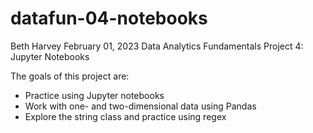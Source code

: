 # datafun-04-notebooks

Beth Harvey
February 01, 2023
Data Analytics Fundamentals
Project 4: Jupyter Notebooks

The goals of this project are:
* Practice using Jupyter notebooks
* Work with one- and two-dimensional data using Pandas
* Explore the string class and practice using regex
